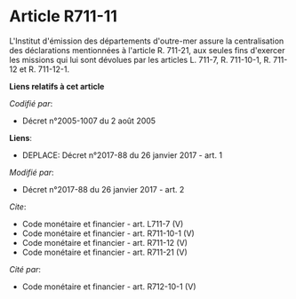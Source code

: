 # Article R711-11

L'Institut d'émission des départements d'outre-mer assure la centralisation des déclarations mentionnées à l'article R.
711-21, aux seules fins d'exercer les missions qui lui sont dévolues par les articles L. 711-7, R. 711-10-1, R. 711-12 et R.
711-12-1.

**Liens relatifs à cet article**

_Codifié par_:

  - Décret n°2005-1007 du 2 août 2005

**Liens**:

  - DEPLACE: Décret n°2017-88 du 26 janvier 2017 - art. 1

_Modifié par_:

  - Décret n°2017-88 du 26 janvier 2017 - art. 2

_Cite_:

  - Code monétaire et financier - art. L711-7 (V)
  - Code monétaire et financier - art. R711-10-1 (V)
  - Code monétaire et financier - art. R711-12 (V)
  - Code monétaire et financier - art. R711-21 (V)

_Cité par_:

  - Code monétaire et financier - art. R712-10-1 (V)
